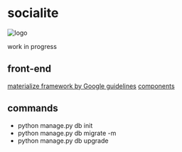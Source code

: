 # socialite
![logo](https://codeship.com/projects/fda370c0-da6c-0134-0795-3a4993b56c58/status?branch=master)

work in progress

## front-end
[materialize framework by Google guidelines](https://getmdl.io/index.html)
[components](https://getmdl.io/components/index.html#textfields-section)


## commands
* python manage.py db init
* python manage.py db migrate -m <migration example>
* python manage.py db upgrade
